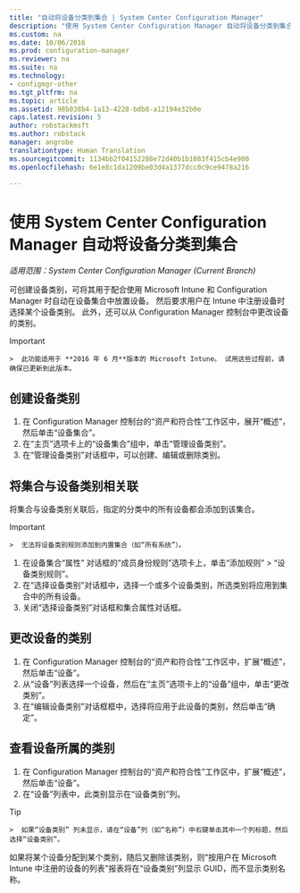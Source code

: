 ```yaml
---
title: "自动将设备分类到集合 | System Center Configuration Manager"
description: "使用 System Center Configuration Manager 自动将设备分类到集合。"
ms.custom: na
ms.date: 10/06/2016
ms.prod: configuration-manager
ms.reviewer: na
ms.suite: na
ms.technology:
- configmgr-other
ms.tgt_pltfrm: na
ms.topic: article
ms.assetid: 98b038b4-1a13-4228-bdb8-a12194e32b0e
caps.latest.revision: 5
author: robstackmsft
ms.author: robstack
manager: angrobe
translationtype: Human Translation
ms.sourcegitcommit: 1134bb2f04152288e72d40b1b1083f415cb4e900
ms.openlocfilehash: 6e1e8c1da1209be03d4a1377dcc0c9ce9478a216

---
```

# <a name="automatically-categorize-devices-into-collections-with-system-center-configuration-manager"></a>使用 System Center Configuration Manager 自动将设备分类到集合

*适用范围：System Center Configuration Manager (Current Branch)*

可创建设备类别，可将其用于配合使用 Microsoft Intune 和 Configuration Manager 时自动在设备集合中放置设备。 然后要求用户在 Intune 中注册设备时选择某个设备类别。 此外，还可以从 Configuration Manager 控制台中更改设备的类别。

> [!IMPORTANT]  
    >  此功能适用于 **2016 年 6 月**版本的 Microsoft Intune。 试用这些过程前，请确保已更新到此版本。

## <a name="create-device-categories"></a>创建设备类别

1.  在 Configuration Manager 控制台的“资产和符合性”工作区中，展开“概述”，然后单击“设备集合”。
2.  在“主页”选项卡上的“设备集合”组中，单击“管理设备类别”。
3.  在“管理设备类别”对话框中，可以创建、编辑或删除类别。

## <a name="associate-a-collection-with-a-device-category"></a>将集合与设备类别相关联

将集合与设备类别关联后，指定的分类中的所有设备都会添加到该集合。

> [!IMPORTANT]  
    >  无法将设备类别规则添加到内置集合（如“所有系统”）。

1.  在设备集合“属性” 对话框的“成员身份规则”选项卡上，单击“添加规则” > “设备类别规则”。
2.  在“选择设备类别”对话框中，选择一个或多个设备类别，所选类别将应用到集合中的所有设备。
3.  关闭“选择设备类别”对话框和集合属性对话框。


## <a name="change-the-category-of-a-device"></a>更改设备的类别

1.  在 Configuration Manager 控制台的“资产和符合性”工作区中，扩展“概述”，然后单击“设备”。
2.  从“设备”列表选择一个设备，然后在“主页”选项卡上的“设备”组中，单击“更改类别”。
3.  在“编辑设备类别”对话框框中，选择将应用于此设备的类别，然后单击“确定”。

## <a name="view-which-category-a-device-belongs-to"></a>查看设备所属的类别

1.  在 Configuration Manager 控制台的“资产和符合性”工作区中，扩展“概述”，然后单击“设备”。
2.  在“设备”列表中，此类别显示在“设备类别”列。
> [!TIP]  
    >  如果“设备类别” 列未显示，请在“设备”列（如“名称”）中右键单击其中一个列标题，然后选择“设备类别”。

如果将某个设备分配到某个类别，随后又删除该类别，则“按用户在 Microsoft Intune 中注册的设备的列表”报表将在“设备类别”列显示 GUID，而不显示类别名称。



<!--HONumber=Nov16_HO1-->


